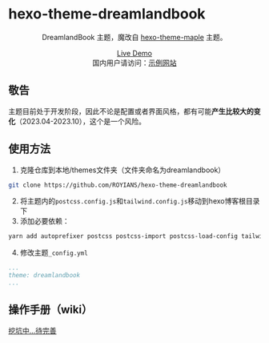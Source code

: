 # hexo-theme-dreamlandbook

<p align='center'>
  DreamlandBook 主题，魔改自 <a href="https://github.com/xbmlz/hexo-theme-maple">hexo-theme-maple</a> 主题。
</p>

<p align='center'>
  <a href="https://little-dream.land/">Live Demo</a>
  <br />
  国内用户请访问：<a href="https://blog.vidorra.life/" target="_blank">示例网站</a>
</p>

## 敬告

主题目前处于开发阶段，因此不论是配置或者界面风格，都有可能**产生比较大的变化**（2023.04-2023.10），这个是一个风险。


## 使用方法

1. 克隆仓库到本地/themes文件夹（文件夹命名为dreamlandbook）

```bash
git clone https://github.com/ROYIANS/hexo-theme-dreamlandbook
```

2. 将主题内的`postcss.config.js`和`tailwind.config.js`移动到hexo博客根目录下
3. 添加必要依赖：

```bash
yarn add autoprefixer postcss postcss-import postcss-load-config tailwindcss tailwindcss-typography
```

4. 修改主题`_config.yml`

```yml
...
theme: dreamlandbook
...
```

## 操作手册（wiki）

[挖坑中...待完善](https://blog.vidorra.life/books/hexo-theme-dreamlandbook/)
